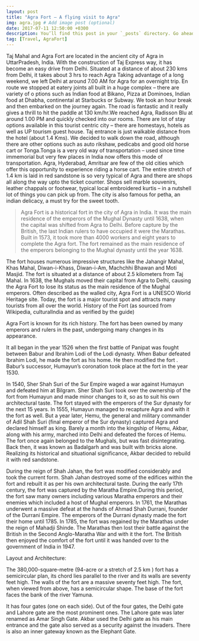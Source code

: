 ```yaml
---
layout: post
title: "Agra Fort – A flying visit to Agra"
img: agra.jpg # Add image post (optional)
date: 2017-07-11 12:50:00 +0300
description: You’ll find this post in your `_posts` directory. Go ahead and edit it and re-build the site to see your changes. # Add post description (optional)
tag: [Travel, AgraFort]
---
```

Taj Mahal and Agra Fort are located in the ancient city of Agra in UttarPradesh, India. With the construction of Taj Express way, it has become an easy drive from Delhi. Situated at a distance of about 230 kms from Delhi, it takes about 3 hrs to reach Agra
Taking advantage of a long weekend, we left Delhi at around 7.00 AM for Agra for an overnight trip. En route we stopped at eatery joints all built in a huge complex – there are variety of o ptions such as Indian food at Bikano, Pizza at Dominoes, Indian food at Dhabha, continental at Starbucks or Subway. We took an hour break and then embarked on the journey again. The road is fantastic and it really gives a thrill to hit the paddle at 130 km/hr.We reached Agra, Radisson Blu at around 1.00 PM and quickly checked into our rooms. There are lot of stay options available in this tourist centric city – there are homestays, hotels as well as UP tourism guest house.
Taj entrance is just walkable distance from the hotel (about 1.4 Kms). We decided to walk down the road, although there are other options such as auto rikshaw, pedicabs and good old horse cart or Tonga.Tonga is a very old way of transportation – used since time immemorial but very few places in India now offers this mode of transportation. Agra, Hyderabad, Amritsar are few of the old cities which offer this opportunity to experience riding a horse cart.
The entire stretch of 1.4 km is laid in red sandstone is so very typical of Agra and there are shops all along the way upto the ticket counter. Shops sell marble souvenirs, leather chappals or footwear, typical local embroidered kurtis – in a nutshell lot of things you can pick up from. The city is also famous for petha, an indian delicacy, a must try for the sweet tooth.

>Agra Fort is a historical fort in the city of Agra in India. It was the main residence of the emperors of the Mughal Dynasty until 1638, when the capital was shifted from Agra to Delhi. Before capture by the British, the last Indian rulers to have occupied it were the Marathas.  <cite> </cite>
Built in 1573, it took more than 4000 workers and eight years to complete the Agra fort. The fort remained as the main residence of the emperors belonging to the Mughal dynasty until the year 1638.

The fort houses numerous impressive structures like the Jahangir Mahal, Khas Mahal, Diwan-i-Khass, Diwan-i-Am, Machchhi Bhawan and Moti Masjid. The fort is situated at a distance of about 2.5 kilometers from Taj Mahal.
In 1638, the Mughals moved their capital from Agra to Delhi, causing the Agra Fort to lose its status as the main residence of the Mughal emperors. Often described as the walled city, Agra Fort is a UNESCO World Heritage site. Today, the fort is a major tourist spot and attracts many tourists from all over the world.
History of the Fort (as sourced from Wikipedia, culturalIndia and as verified by the guide)

Agra Fort is known for its rich history. The fort has been owned by many emperors and rulers in the past, undergoing many changes in its appearance.

It all began in the year 1526 when the first battle of Panipat was fought between Babur and Ibrahim Lodi of the Lodi dynasty. When Babur defeated Ibrahim Lodi, he made the fort as his home. He then modified the fort . Babur’s successor, Humayun’s coronation took place at the fort in the year 1530.

In 1540, Sher Shah Suri of the Sur Empire waged a war against Humayun and defeated him at Bilgram. Sher Shah Suri took over the ownership of the fort from Humayun and made minor changes to it, so as to suit his own architectural taste. The fort stayed with the emperors of the Sur dynasty for the next 15 years. In 1555, Humayun managed to recapture Agra and with it the fort as well. But a year later, Hemu, the general and military commander of Adil Shah Suri (final emperor of the Sur dynasty) captured Agra and declared himself as king. Barely a month into the kingship of Hemu, Akbar, along with his army, marched into Delhi and defeated the forces of Hemu. The fort once again belonged to the Mughals, but was fast disintegrating. Back then, it was known as Badalgarh and was built with bricks alone. Realizing its historical and situational significance, Akbar decided to rebuild it with red sandstone.

During the reign of Shah Jahan, the fort was modified considerably and took the current form. Shah Jahan destroyed some of the edifices within the fort and rebuilt it as per his own architectural taste. During the early 17th century, the fort was captured by the Maratha Empire.During this period, the fort saw many owners including various Maratha emperors and their enemies which included a host of Mughal emperors. In 1761, the Marathas underwent a massive defeat at the hands of Ahmad Shah Durrani, founder of the Durrani Empire. The emperors of the Durrani dynasty made the fort their home until 1785. In 1785, the fort was regained by the Marathas under the reign of Mahadji Shinde. The Marathas then lost their battle against the British in the Second Anglo-Maratha War and with it the fort. The British then enjoyed the comfort of the fort until it was handed over to the government of India in 1947.

Layout and Architecture:

The 380,000-square-metre (94-acre or a stretch of 2.5 km ) fort has a semicircular plan, its chord lies parallel to the river and its walls are seventy feet high. The walls of the fort are a massive seventy feet high. The fort, when viewed from above, has a semicircular shape. The base of the fort faces the bank of the river Yamuna.

It has four gates (one on each side). Out of the four gates, the Delhi gate and Lahore gate are the most prominent ones. The Lahore gate was later renamed as Amar Singh Gate. Akbar used the Delhi gate as his main entrance and the gate also served as a security against the invaders. There is also an inner gateway known as the Elephant Gate.

